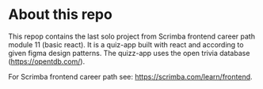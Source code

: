 # About this repo

This repop contains the last solo project from Scrimba frontend career path module 11 (basic react). It is a quiz-app built with react and according to given figma design patterns.
The quizz-app uses the open trivia database (https://opentdb.com/).

For Scrimba frontend career path see: https://scrimba.com/learn/frontend.
